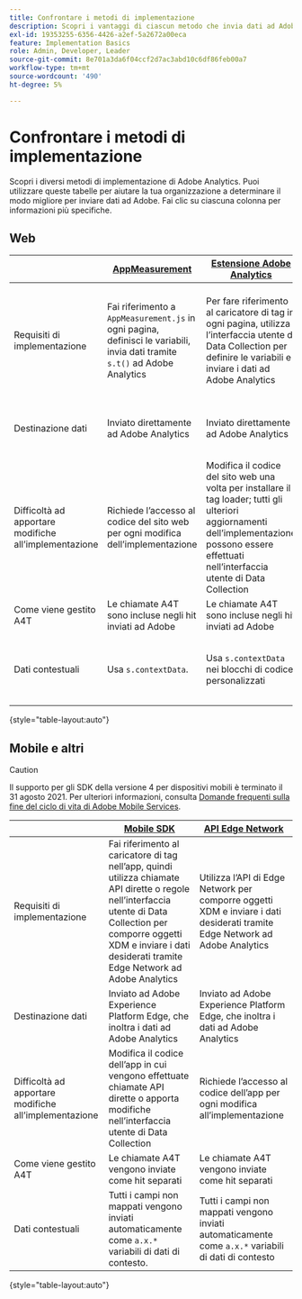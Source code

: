 ```yaml
---
title: Confrontare i metodi di implementazione
description: Scopri i vantaggi di ciascun metodo che invia dati ad Adobe Analytics.
exl-id: 19353255-6356-4426-a2ef-5a2672a00eca
feature: Implementation Basics
role: Admin, Developer, Leader
source-git-commit: 8e701a3da6f04ccf2d7ac3abd10c6df86feb00a7
workflow-type: tm+mt
source-wordcount: '490'
ht-degree: 5%

---
```


# Confrontare i metodi di implementazione

Scopri i diversi metodi di implementazione di Adobe Analytics. Puoi utilizzare queste tabelle per aiutare la tua organizzazione a determinare il modo migliore per inviare dati ad Adobe. Fai clic su ciascuna colonna per informazioni più specifiche.

## Web

| | [AppMeasurement](/help/implement/js/overview.md) | [Estensione Adobe Analytics](/help/implement/launch/overview.md) | [Web SDK](/help/implement/aep-edge/web-sdk/overview.md#web-sdk) | [Estensione Web SDK](/help/implement/aep-edge/web-sdk/overview.md#web-sdk-extension) |
| --- | --- | --- | --- | --- |
| Requisiti di implementazione | Fai riferimento a `AppMeasurement.js` in ogni pagina, definisci le variabili, invia dati tramite `s.t()` ad Adobe Analytics | Per fare riferimento al caricatore di tag in ogni pagina, utilizza l’interfaccia utente di Data Collection per definire le variabili e inviare i dati ad Adobe Analytics | Fai riferimento a `Alloy.js` in ogni pagina, utilizza `alloy("sendEvent",{})` per comporre oggetti XDM e inviare i dati desiderati tramite Edge Network ad Adobe Analytics | Per fare riferimento al caricatore di tag in ogni pagina, utilizza l’interfaccia utente di Data Collection per comporre oggetti XDM e inviare i dati desiderati tramite Edge Network ad Adobe Analytics |
| Destinazione dati | Inviato direttamente ad Adobe Analytics | Inviato direttamente ad Adobe Analytics | Inviato ad Adobe Experience Platform Edge, che inoltra i dati ad Adobe Analytics | Inviato ad Adobe Experience Platform Edge, che inoltra i dati ad Adobe Analytics |
| Difficoltà ad apportare modifiche all’implementazione | Richiede l’accesso al codice del sito web per ogni modifica dell’implementazione | Modifica il codice del sito web una volta per installare il tag loader; tutti gli ulteriori aggiornamenti dell’implementazione possono essere effettuati nell’interfaccia utente di Data Collection | Richiede l’accesso al codice del sito web per ogni modifica dell’implementazione | Modifica il codice del sito web una volta per installare il tag loader; tutti gli ulteriori aggiornamenti dell’implementazione possono essere effettuati nell’interfaccia utente di Data Collection |
| Come viene gestito A4T | Le chiamate A4T sono incluse negli hit inviati ad Adobe | Le chiamate A4T sono incluse negli hit inviati ad Adobe | Le chiamate A4T vengono inviate come hit separati | Le chiamate A4T vengono inviate come hit separati |
| Dati contestuali | Usa `s.contextData`. | Usa `s.contextData` nei blocchi di codice personalizzati | Tutti i campi non mappati vengono inviati automaticamente come `a.x.*` variabili di dati di contesto. | Tutti i campi non mappati vengono inviati automaticamente come `a.x.*` variabili di dati di contesto. |

{style="table-layout:auto"}

## Mobile e altri

>[!CAUTION]
>
>Il supporto per gli SDK della versione 4 per dispositivi mobili è terminato il 31 agosto 2021. Per ulteriori informazioni, consulta [Domande frequenti sulla fine del ciclo di vita di Adobe Mobile Services](https://experienceleague.adobe.com/docs/discontinued/using/mobile-services.html).


| | [Mobile SDK](/help/implement/aep-edge/mobile-sdk/overview.md) | [API Edge Network](/help/implement/aep-edge/api/overview.md) |
| --- | --- | --- |
| Requisiti di implementazione | Fai riferimento al caricatore di tag nell’app, quindi utilizza chiamate API dirette o regole nell’interfaccia utente di Data Collection per comporre oggetti XDM e inviare i dati desiderati tramite Edge Network ad Adobe Analytics | Utilizza l’API di Edge Network per comporre oggetti XDM e inviare i dati desiderati tramite Edge Network ad Adobe Analytics |
| Destinazione dati | Inviato ad Adobe Experience Platform Edge, che inoltra i dati ad Adobe Analytics | Inviato ad Adobe Experience Platform Edge, che inoltra i dati ad Adobe Analytics |
| Difficoltà ad apportare modifiche all’implementazione | Modifica il codice dell’app in cui vengono effettuate chiamate API dirette o apporta modifiche nell’interfaccia utente di Data Collection | Richiede l’accesso al codice dell’app per ogni modifica all’implementazione |
| Come viene gestito A4T | Le chiamate A4T vengono inviate come hit separati | Le chiamate A4T vengono inviate come hit separati |
| Dati contestuali | Tutti i campi non mappati vengono inviati automaticamente come `a.x.*` variabili di dati di contesto. | Tutti i campi non mappati vengono inviati automaticamente come `a.x.*` variabili di dati di contesto |

{style="table-layout:auto"}
